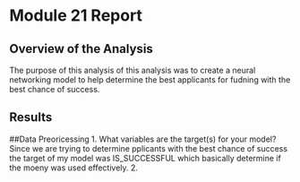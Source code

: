 # Module 21 Report 

## Overview of the Analysis
The purpose of this analysis of this analysis was to create a neural networking model to help determine the best applicants for fudning with the best chance of success. 

## Results 

##Data Preoricessing
    1. What variables are the target(s) for your model? 
        Since we are trying to determine pplicants with the best chance of success the target 
        of my model was IS_SUCCESSFUL which basically determine if the moeny was used effectively. 
    2. 
